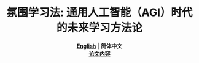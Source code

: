 <div align="center">
  <h1>氛围学习法: 通用人工智能（AGI）时代的未来学习方法论</h1>
  <a href="./README.md"><strong>English</strong></a> | <strong>简体中文</strong>
  <br/>
  <a href="./vibe-learning_zh_CN.md"><strong>论文内容</strong></a>
</div>
